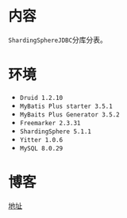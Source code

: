 # 内容

`ShardingSphereJDBC`分库分表。

# 环境

- `Druid 1.2.10`
- `MyBatis Plus starter 3.5.1`
- `MyBaits Plus Generator 3.5.2`
- `Freemarker 2.3.31`
- `ShardingSphere 5.1.1`
- `Yitter 1.0.6`
- `MySQL 8.0.29`

# 博客

[地址](https://blog.csdn.net/qq_27525611/article/details/118521446)
